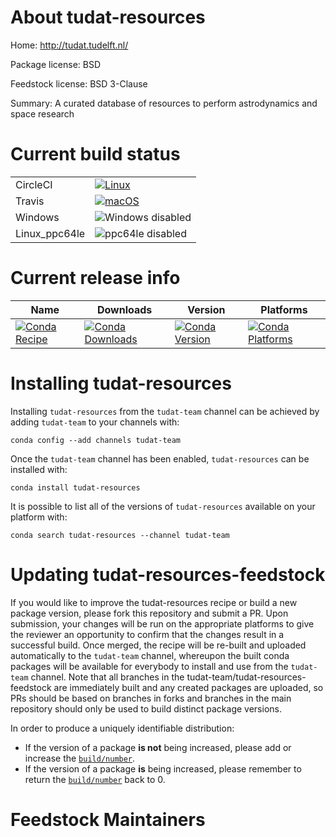 About tudat-resources
=====================

Home: http://tudat.tudelft.nl/

Package license: BSD

Feedstock license: BSD 3-Clause

Summary: A curated database of resources to perform astrodynamics and space research



Current build status
====================


<table><tr>
    <td>CircleCI</td>
    <td>
      <a href="https://circleci.com/gh/tudat-team/tudat-resources-feedstock">
        <img alt="Linux" src="https://img.shields.io/circleci/project/github/tudat-team/tudat-resources-feedstock/master.svg?label=Linux">
      </a>
    </td>
  </tr><tr>
    <td>Travis</td>
    <td>
      <a href="https://travis-ci.com/tudat-team/tudat-resources-feedstock">
        <img alt="macOS" src="https://img.shields.io/travis/com/tudat-team/tudat-resources-feedstock/master.svg?label=macOS">
      </a>
    </td>
  </tr>
  <tr>
    <td>Windows</td>
    <td>
      <img src="https://img.shields.io/badge/Windows-disabled-lightgrey.svg" alt="Windows disabled">
    </td>
  </tr>
  <tr>
    <td>Linux_ppc64le</td>
    <td>
      <img src="https://img.shields.io/badge/ppc64le-disabled-lightgrey.svg" alt="ppc64le disabled">
    </td>
  </tr>
</table>

Current release info
====================

| Name | Downloads | Version | Platforms |
| --- | --- | --- | --- |
| [![Conda Recipe](https://img.shields.io/badge/recipe-tudat--resources-green.svg)](https://anaconda.org/tudat-team/tudat-resources) | [![Conda Downloads](https://img.shields.io/conda/dn/tudat-team/tudat-resources.svg)](https://anaconda.org/tudat-team/tudat-resources) | [![Conda Version](https://img.shields.io/conda/vn/tudat-team/tudat-resources.svg)](https://anaconda.org/tudat-team/tudat-resources) | [![Conda Platforms](https://img.shields.io/conda/pn/tudat-team/tudat-resources.svg)](https://anaconda.org/tudat-team/tudat-resources) |

Installing tudat-resources
==========================

Installing `tudat-resources` from the `tudat-team` channel can be achieved by adding `tudat-team` to your channels with:

```
conda config --add channels tudat-team
```

Once the `tudat-team` channel has been enabled, `tudat-resources` can be installed with:

```
conda install tudat-resources
```

It is possible to list all of the versions of `tudat-resources` available on your platform with:

```
conda search tudat-resources --channel tudat-team
```




Updating tudat-resources-feedstock
==================================

If you would like to improve the tudat-resources recipe or build a new
package version, please fork this repository and submit a PR. Upon submission,
your changes will be run on the appropriate platforms to give the reviewer an
opportunity to confirm that the changes result in a successful build. Once
merged, the recipe will be re-built and uploaded automatically to the
`tudat-team` channel, whereupon the built conda packages will be available for
everybody to install and use from the `tudat-team` channel.
Note that all branches in the tudat-team/tudat-resources-feedstock are
immediately built and any created packages are uploaded, so PRs should be based
on branches in forks and branches in the main repository should only be used to
build distinct package versions.

In order to produce a uniquely identifiable distribution:
 * If the version of a package **is not** being increased, please add or increase
   the [``build/number``](https://conda.io/docs/user-guide/tasks/build-packages/define-metadata.html#build-number-and-string).
 * If the version of a package **is** being increased, please remember to return
   the [``build/number``](https://conda.io/docs/user-guide/tasks/build-packages/define-metadata.html#build-number-and-string)
   back to 0.

Feedstock Maintainers
=====================


